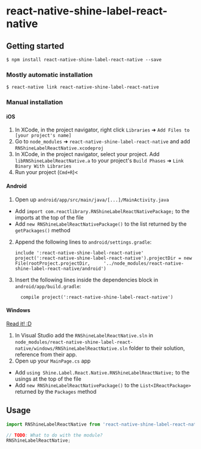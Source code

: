 
# react-native-shine-label-react-native

## Getting started

`$ npm install react-native-shine-label-react-native --save`

### Mostly automatic installation

`$ react-native link react-native-shine-label-react-native`

### Manual installation


#### iOS

1. In XCode, in the project navigator, right click `Libraries` ➜ `Add Files to [your project's name]`
2. Go to `node_modules` ➜ `react-native-shine-label-react-native` and add `RNShineLabelReactNative.xcodeproj`
3. In XCode, in the project navigator, select your project. Add `libRNShineLabelReactNative.a` to your project's `Build Phases` ➜ `Link Binary With Libraries`
4. Run your project (`Cmd+R`)<

#### Android

1. Open up `android/app/src/main/java/[...]/MainActivity.java`
  - Add `import com.reactlibrary.RNShineLabelReactNativePackage;` to the imports at the top of the file
  - Add `new RNShineLabelReactNativePackage()` to the list returned by the `getPackages()` method
2. Append the following lines to `android/settings.gradle`:
  	```
  	include ':react-native-shine-label-react-native'
  	project(':react-native-shine-label-react-native').projectDir = new File(rootProject.projectDir, 	'../node_modules/react-native-shine-label-react-native/android')
  	```
3. Insert the following lines inside the dependencies block in `android/app/build.gradle`:
  	```
      compile project(':react-native-shine-label-react-native')
  	```

#### Windows
[Read it! :D](https://github.com/ReactWindows/react-native)

1. In Visual Studio add the `RNShineLabelReactNative.sln` in `node_modules/react-native-shine-label-react-native/windows/RNShineLabelReactNative.sln` folder to their solution, reference from their app.
2. Open up your `MainPage.cs` app
  - Add `using Shine.Label.React.Native.RNShineLabelReactNative;` to the usings at the top of the file
  - Add `new RNShineLabelReactNativePackage()` to the `List<IReactPackage>` returned by the `Packages` method


## Usage
```javascript
import RNShineLabelReactNative from 'react-native-shine-label-react-native';

// TODO: What to do with the module?
RNShineLabelReactNative;
```
  